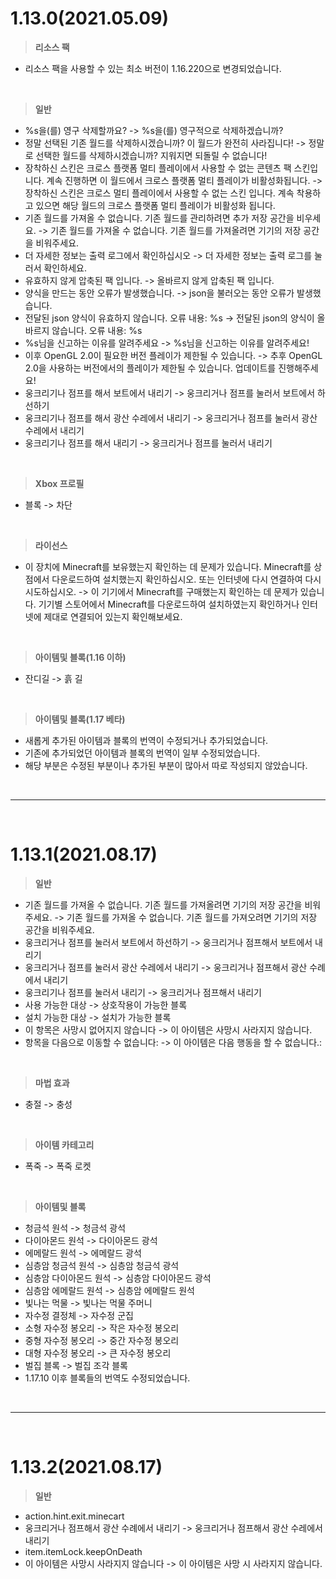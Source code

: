 # 1.13.0(2021.05.09)  
 > **리소스 팩**  
  - 리소스 팩을 사용할 수 있는 최소 버전이 1.16.220으로 변경되었습니다.  
  
<br>
  
 > **일반**  
  - %s을(를) 영구 삭제할까요? -> %s을(를) 영구적으로 삭제하겠습니까?  
  - 정말 선택된 기존 월드를 삭제하시겠습니까? 이 월드가 완전히 사라집니다! -> 정말로 선택한 월드를 삭제하시겠습니까? 지워지면 되돌릴 수 없습니다!  
  - 장착하신 스킨은 크로스 플랫폼 멀티 플레이에서 사용할 수 없는 콘텐츠 팩 스킨입니다. 계속 진행하면 이 월드에서 크로스 플랫폼 멀티 플레이가 비활성화됩니다. -> 장착하신 스킨은 크로스 멀티 플레이에서 사용할 수 없는 스킨 입니다. 계속 착용하고 있으면 해당 월드의 크로스 플랫폼 멀티 플레이가 비활성화 됩니다.  
  - 기존 월드를 가져올 수 없습니다. 기존 월드를 관리하려면 추가 저장 공간을 비우세요. -> 기존 월드를 가져올 수 없습니다. 기존 월드를 가져올려면 기기의 저장 공간을 비워주세요.  
  - 더 자세한 정보는 출력 로그에서 확인하십시오 -> 더 자세한 정보는 출력 로그를 눌러서 확인하세요.  
  - 유효하지 않게 압축된 팩 입니다. -> 올바르지 않게 압축된 팩 입니다.  
  - 양식을 만드는 동안 오류가 발생했습니다. -> json을 불러오는 동안 오류가 발생했습니다.  
  - 전달된 json 양식이 유효하지 않습니다. 오류 내용: %s -> 전달된 json의 양식이 올바르지 않습니다. 오류 내용: %s  
  - %s님을 신고하는 이유를 알려주세요 -> %s님을 신고하는 이유를 알려주세요!  
  - 이후 OpenGL 2.0이 필요한 버전 플레이가 제한될 수 있습니다. -> 추후 OpenGL 2.0을 사용하는 버전에서의 플레이가 제한될 수 있습니다. 업데이트를 진행해주세요!  
  - 웅크리기나 점프를 해서 보트에서 내리기 -> 웅크리거나 점프를 눌러서 보트에서 하선하기  
  - 웅크리기나 점프를 해서 광산 수레에서 내리기 -> 웅크리거나 점프를 눌러서 광산 수레에서 내리기  
  - 웅크리기나 점프를 해서 내리기 -> 웅크리거나 점프를 눌러서 내리기  
  
<br>
  
 > **Xbox 프로필**  
  - 블록 -> 차단  
  
<br>
  
 > **라이선스**  
  - 이 장치에 Minecraft를 보유했는지 확인하는 데 문제가 있습니다. Minecraft를 상점에서 다운로드하여 설치했는지 확인하십시오. 또는 인터넷에 다시 연결하여 다시 시도하십시오. -> 이 기기에서 Minecraft를 구매했는지 확인하는 데 문제가 있습니다. 기기별 스토어에서 Minecraft를 다운로드하여 설치하였는지 확인하거나 인터넷에 제대로 연결되어 있는지 확인해보세요.  
  
<br>
  
 > **아이템및 블록(1.16 이하)**  
  - 잔디길 -> 흙 길  
  
<br>
  
 > **아이템및 블록(1.17 베타)**  
  - 새롭게 추가된 아이템과 블록의 번역이 수정되거나 추가되었습니다.  
  - 기존에 추가되었던 아이템과 블록의 번역이 일부 수정되었습니다.  
  - 해당 부분은 수정된 부분이나 추가된 부분이 많아서 따로 작성되지 않았습니다.  
  
<br>
<hr>
<br>
  
# 1.13.1(2021.08.17)  
 > **일반**  
  - 기존 월드를 가져올 수 없습니다. 기존 월드를 가져올려면 기기의 저장 공간을 비워주세요. -> 기존 월드를 가져올 수 없습니다. 기존 월드를 가져오려면 기기의 저장 공간을 비워주세요.  
  - 웅크리거나 점프를 눌러서 보트에서 하선하기 -> 웅크리거나 점프해서 보트에서 내리기  
  - 웅크리거나 점프를 눌러서 광산 수레에서 내리기 -> 웅크리거나 점프해서 광산 수례에서 내리기  
  - 웅크리기나 점프를 눌러서 내리기 -> 웅크리거나 점프해서 내리기  
  - 사용 가능한 대상 -> 상호작용이 가능한 블록  
  - 설치 가능한 대상 -> 설치가 가능한 블록  
  - 이 항목은 사망시 없어지지 않습니다 -> 이 아이템은 사망시 사라지지 않습니다.  
  - 항목을 다음으로 이동할 수 없습니다: -> 이 아이템은 다음 행동을 할 수 없습니다.:  
  
<br>
  
 > **마법 효과**  
  - 충절 -> 충성  
  
<br>
  
 > **아이템 카테고리**  
  - 폭죽 -> 폭죽 로켓  
  
<br>
  
 > **아이템및 블록**  
  - 청금석 원석 -> 청금석 광석  
  - 다이아몬드 원석 -> 다이아몬드 광석  
  - 에메랄드 원석 -> 에메랄드 광석  
  - 심층암 청금석 원석 -> 심층암 청금석 광석  
  - 심층암 다이아몬드 원석 -> 심층암 다이아몬드 광석  
  - 심층암 에메랄드 원석 -> 심층암 에메랄드 원석  
  - 빛나는 먹물 -> 빛나는 먹물 주머니  
  - 자수정 결정체 -> 자수정 군집  
  - 소형 자수정 봉오리 -> 작은 자수정 봉오리  
  - 중형 자수정 봉오리 -> 중간 자수정 봉오리  
  - 대형 자수정 봉오리 -> 큰 자수정 봉오리  
  - 벌집 블록 -> 벌집 조각 블록  
  - 1.17.10 이후 블록들의 번역도 수정되었습니다.  
  
<br>
<hr>
<br>
  
# 1.13.2(2021.08.17)  
 > **일반**  
  - action.hint.exit.minecart
   - 웅크리거나 점프해서 광산 수례에서 내리기 -> 웅크리거나 점프해서 광산 수레에서 내리기  
  - item.itemLock.keepOnDeath
   - 이 아이템은 사망시 사라지지 않습니다 -> 이 아이템은 사망 시 사라지지 않습니다.  
